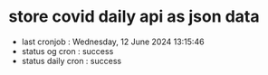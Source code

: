 # store covid daily api as json data

- last cronjob : Wednesday, 12 June 2024 13:15:46
- status og cron : success
- status daily cron : success
      
      